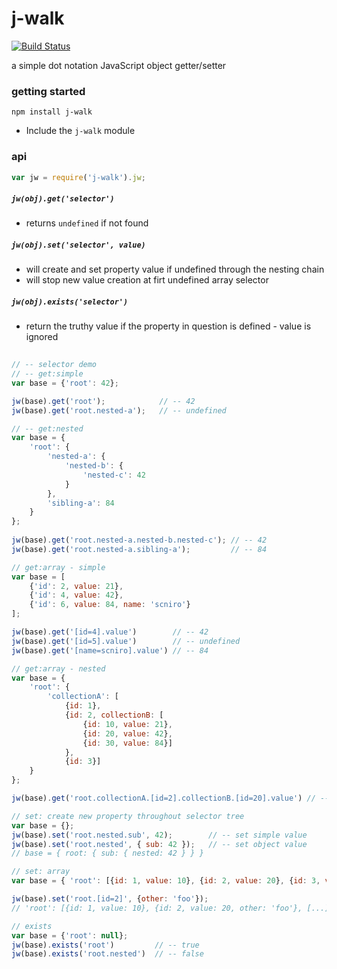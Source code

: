 # j-walk

[![Build Status](https://api.travis-ci.org/scniro/j-walk.svg)](https://travis-ci.org/scniro/j-walk)

a simple dot notation JavaScript object getter/setter

### getting started

```
npm install j-walk
```

* Include the `j-walk` module

### api

```javascript
var jw = require('j-walk').jw;
```

##### `jw(obj).get('selector')`
 - returns `undefined` if not found
 
##### `jw(obj).set('selector', value)`

 - will create and set property value if undefined through the nesting chain
 - will stop new value creation at firt undefined array selector

##### `jw(obj).exists('selector')`

 - return the truthy value if the property in question is defined - value is ignored
 

```javascript
 
// -- selector demo
// -- get:simple
var base = {'root': 42};

jw(base).get('root');            // -- 42
jw(base).get('root.nested-a');   // -- undefined

// -- get:nested
var base = {
    'root': {
        'nested-a': {
            'nested-b': {
                'nested-c': 42
            }
        },
        'sibling-a': 84
    }
};
    
jw(base).get('root.nested-a.nested-b.nested-c'); // -- 42
jw(base).get('root.nested-a.sibling-a');         // -- 84

// get:array - simple
var base = [
    {'id': 2, value: 21},
    {'id': 4, value: 42},
    {'id': 6, value: 84, name: 'scniro'}
];

jw(base).get('[id=4].value')        // -- 42
jw(base).get('[id=5].value')        // -- undefined
jw(base).get('[name=scniro].value') // -- 84

// get:array - nested
var base = {
    'root': {
        'collectionA': [
            {id: 1},
            {id: 2, collectionB: [
                {id: 10, value: 21}, 
                {id: 20, value: 42}, 
                {id: 30, value: 84}]
            },
            {id: 3}]
    }
};

jw(base).get('root.collectionA.[id=2].collectionB.[id=20].value') // -- 42

// set: create new property throughout selector tree
var base = {};
jw(base).set('root.nested.sub', 42);        // -- set simple value
jw(base).set('root.nested', { sub: 42 });   // -- set object value
// base = { root: { sub: { nested: 42 } } }

// set: array
var base = { 'root': [{id: 1, value: 10}, {id: 2, value: 20}, {id: 3, value: 30}]};

jw(base).set('root.[id=2]', {other: 'foo'});
// 'root': [{id: 1, value: 10}, {id: 2, value: 20, other: 'foo'}, [...]

// exists
var base = {'root': null};
jw(base).exists('root')         // -- true
jw(base).exists('root.nested')  // -- false

```
    